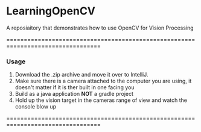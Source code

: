 # LearningOpenCV
A reposiaitory that demonstrates how to use OpenCV for Vision Processing

=================================================================================
### Usage
1. Download the .zip archive and move it over to IntelliJ.
2. Make sure there is a camera attached to the computer you are using, it doesn't matter if it is ther built in one facing you
3. Build as a java application **NOT** a gradle project
4. Hold up the vision target in the cameras range of view and watch the console blow up

=================================================================================
